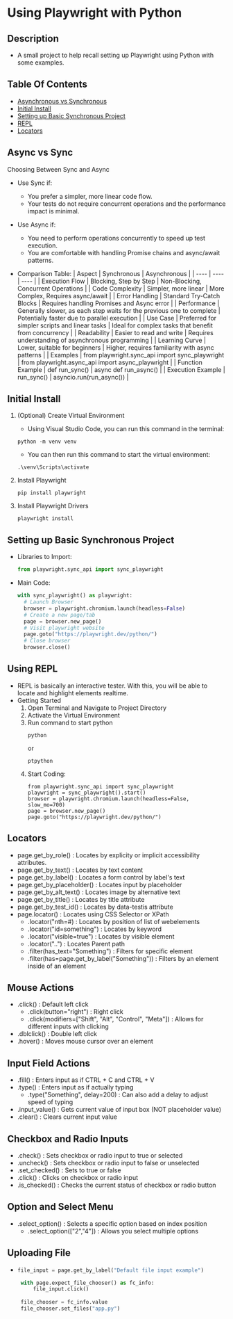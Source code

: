 # Using Playwright with Python

## Description
- A small project to help recall setting up Playwright using Python with some examples.

## Table Of Contents
- [Asynchronous vs Synchronous](#async-vs-sync)
- [Initial Install](#initial-install)
- [Setting up Basic Synchronous Project](#Setting-up-Basic-Synchronous-Project)
- [REPL](#Using-REPL)
- [Locators](#locators)

## Async vs Sync
Choosing Between Sync and Async
- Use Sync if:
   - You prefer a simpler, more linear code flow.
   - Your tests do not require concurrent operations and the performance impact is minimal.
     
- Use Async if:
   - You need to perform operations concurrently to speed up test execution.
   - You are comfortable with handling Promise chains and async/await patterns.
     
- Comparison Table:
  | Aspect | Synchronous | Asynchronous |
  | ---- | ---- | ---- |
  | Execution Flow | Blocking, Step by Step | Non-Blocking, Concurrent Operations |
  | Code Complexity | Simpler, more linear | More Complex, Requires async/await |
  | Error Handling | Standard Try-Catch Blocks | Requires handling Promises and Async error |
  | Performance | Generally slower, as each step waits for the previous one to complete | Potentially faster due to parallel execution |
  | Use Case | Preferred for simpler scripts and linear tasks | Ideal for complex tasks that benefit from concurrency |
  | Readability | Easier to read and write | Requires understanding of asynchronous programming |
  | Learning Curve | Lower, suitable for beginners | Higher, requires familiarity with async patterns |
  | Examples | from playwright.sync_api import sync_playwright | from playwright.async_api import async_playwright |
  | Function Example | def run_sync() | async def run_async() |
  | Execution Example | run_sync() | asyncio.run(run_async()) |

## Initial Install
1. (Optional) Create Virtual Environment
   - Using Visual Studio Code, you can run this command in the terminal:
   ```
   python -m venv venv
   ```
   - You can then run this command to start the virtual environment:
   ```
   .\venv\Scripts\activate
   ```
   
2. Install Playwright
   ```
   pip install playwright
   ```
   
3. Install Playwright Drivers
   ```
   playwright install
   ```

## Setting up Basic Synchronous Project
- Libraries to Import:
  ``` python
  from playwright.sync_api import sync_playwright
  ```

- Main Code:
  ``` python
  with sync_playwright() as playwright:
    # Launch Browser
    browser = playwright.chromium.launch(headless=False)
    # Create a new page/tab
    page = browser.new_page()
    # Visit playwright website
    page.goto("https://playwright.dev/python/")
    # Close browser
    browser.close()
  ```

## Using REPL
- REPL is basically an interactive tester. With this, you will be able to locate and highlight elements realtime.
- Getting Started
  1. Open Terminal and Navigate to Project Directory
  2. Activate the Virtual Environment
  3. Run command to start python
     ```
     python
     ```
     or
     ```
     ptpython
     ```
  4. Start Coding:
     ```
     from playwright.sync_api import sync_playwright
     playwright = sync_playwright().start()
     browser = playwright.chromium.launch(headless=False, slow_mo=700)
     page = browser.new_page()
     page.goto("https://playwright.dev/python/")
        ```

## Locators
- page.get_by_role() : Locates by explicity or implicit accessibility attributes.
- page.get_by_text() : Locates by text content
- page.get_by_label() : Locates a form control by label's text
- page.get_by_placeholder() : Locates input by placeholder
- page.get_by_alt_text() : Locates image by alternative text
- page.get_by_title() : Locates by title attribute
- page.get_by_test_id() : Locates by data-testis attribute
- page.locator() : Locates using CSS Selector or XPath
   - .locator("nth=#) : Locates by position of list of webelements
   - .locator("id=something") : Locates by keyword
   - .locator("visible=true") : Locates by visible element
   - .locator("..") : Locates Parent path
   - .filter(has_text="Something") : Filters for specific element
   - .filter(has=page.get_by_label("Something")) : Filters by an element inside of an element
 
## Mouse Actions
- .click() : Default left click
   - .click(button="right") : Right click
   - .click(modifiers=["Shift", "Alt", "Control", "Meta"]) : Allows for different inputs with clicking
- .dblclick() : Double left click
- .hover() : Moves mouse cursor over an element

## Input Field Actions
- .fill() : Enters input as if CTRL + C and CTRL + V
- .type() : Enters input as if actually typing
   - .type("Something", delay=200) : Can also add a delay to adjust speed of typing
- .input_value() : Gets current value of input box (NOT placeholder value)
- .clear() : Clears current input value

## Checkbox and Radio Inputs
- .check() : Sets checkbox or radio input to true or selected
- .uncheck() : Sets checkbox or radio input to false or unselected
- .set_checked() : Sets to true or false
- .click() : Clicks on checkbox or radio input
- .is_checked() : Checks the current status of checkbox or radio button

## Option and Select Menu
- .select_option() : Selects a specific option based on index position
   - .select_option(["2","4"]) : Allows you select multiple options
 
## Uploading File 
- ``` python
  file_input = page.get_by_label("Default file input example")

   with page.expect_file_chooser() as fc_info:
       file_input.click()
   
   file_chooser = fc_info.value
   file_chooser.set_files("app.py")
  ```
  
